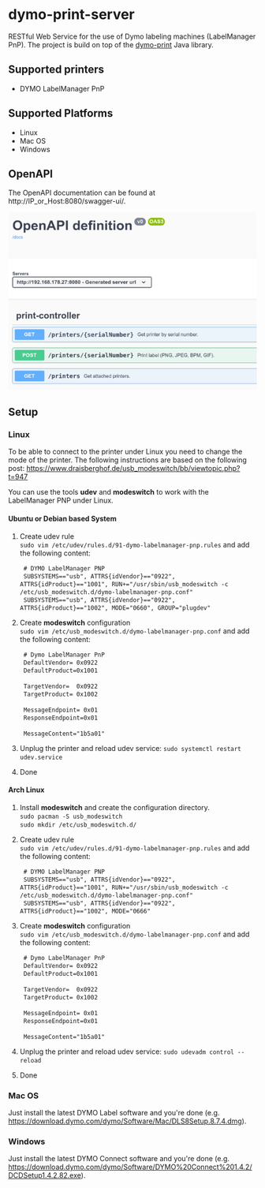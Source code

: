 # dymo-print-server
RESTful Web Service for the use of Dymo labeling machines (LabelManager PnP).
The project is build on top of the [dymo-print](https://github.com/piobyte/dymo-print) Java library.

## Supported printers
- DYMO LabelManager PnP

## Supported Platforms
- Linux
- Mac OS
- Windows

## OpenAPI
The OpenAPI documentation can be found at http://IP_or_Host:8080/swagger-ui/.

![Swagger UI](swagger_ui.png)

## Setup

### Linux
To be able to connect to the printer under Linux you need to change the mode of the printer. 
The following instructions are based on the following post: https://www.draisberghof.de/usb_modeswitch/bb/viewtopic.php?t=947

You can use the tools __udev__ and __modeswitch__ to work with the LabelManager PNP under Linux.
#### Ubuntu or Debian based System
1. Create udev rule  
   `sudo vim /etc/udev/rules.d/91-dymo-labelmanager-pnp.rules` and add the following content:
  
        # DYMO LabelManager PNP
        SUBSYSTEMS=="usb", ATTRS{idVendor}=="0922", ATTRS{idProduct}=="1001", RUN+="/usr/sbin/usb_modeswitch -c /etc/usb_modeswitch.d/dymo-labelmanager-pnp.conf"
        SUBSYSTEMS=="usb", ATTRS{idVendor}=="0922", ATTRS{idProduct}=="1002", MODE="0660", GROUP="plugdev"
2. Create __modeswitch__ configuration  
   `sudo vim /etc/usb_modeswitch.d/dymo-labelmanager-pnp.conf` and add the following content:
  
        # Dymo LabelManager PnP
        DefaultVendor= 0x0922
        DefaultProduct=0x1001
        
        TargetVendor=  0x0922
        TargetProduct= 0x1002
        
        MessageEndpoint= 0x01
        ResponseEndpoint=0x01
        
        MessageContent="1b5a01"
3. Unplug the printer and reload udev service: `sudo systemctl restart udev.service`
4. Done
#### Arch Linux
1. Install __modeswitch__ and create the configuration directory.  
  `sudo pacman -S usb_modeswitch`  
  `sudo mkdir /etc/usb_modeswitch.d/`
2. Create udev rule  
  `sudo vim /etc/udev/rules.d/91-dymo-labelmanager-pnp.rules` and add the following content:  
  
        # DYMO LabelManager PNP
        SUBSYSTEMS=="usb", ATTRS{idVendor}=="0922", ATTRS{idProduct}=="1001", RUN+="/usr/sbin/usb_modeswitch -c /etc/usb_modeswitch.d/dymo-labelmanager-pnp.conf"
        SUBSYSTEMS=="usb", ATTRS{idVendor}=="0922", ATTRS{idProduct}=="1002", MODE="0666"
3. Create __modeswitch__ configuration  
  `sudo vim /etc/usb_modeswitch.d/dymo-labelmanager-pnp.conf` and add the following content:
  
        # Dymo LabelManager PnP
        DefaultVendor= 0x0922
        DefaultProduct=0x1001
        
        TargetVendor=  0x0922
        TargetProduct= 0x1002
        
        MessageEndpoint= 0x01
        ResponseEndpoint=0x01
        
        MessageContent="1b5a01"
4. Unplug the printer and reload udev service: `sudo udevadm control --reload`
5. Done

### Mac OS

Just install the latest DYMO Label software and you're done 
(e.g. https://download.dymo.com/dymo/Software/Mac/DLS8Setup.8.7.4.dmg).

### Windows

Just install the latest DYMO Connect software and you're done (e.g. https://download.dymo.com/dymo/Software/DYMO%20Connect%201.4.2/DCDSetup1.4.2.82.exe).
